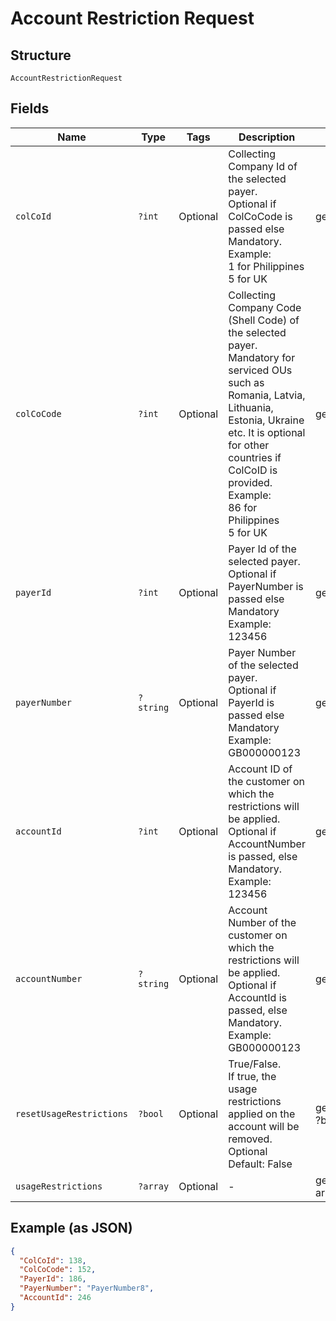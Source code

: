 
# Account Restriction Request

## Structure

`AccountRestrictionRequest`

## Fields

| Name | Type | Tags | Description | Getter | Setter |
|  --- | --- | --- | --- | --- | --- |
| `colCoId` | `?int` | Optional | Collecting Company Id of the selected payer.<br>Optional if ColCoCode is passed else Mandatory.<br>Example:<br>1 for Philippines<br>5 for UK | getColCoId(): ?int | setColCoId(?int colCoId): void |
| `colCoCode` | `?int` | Optional | Collecting Company Code (Shell Code) of the selected payer.<br>Mandatory for serviced OUs such as Romania, Latvia, Lithuania, Estonia, Ukraine etc. It is optional for other countries if ColCoID is provided.<br>Example:<br>86 for Philippines<br>5 for UK | getColCoCode(): ?int | setColCoCode(?int colCoCode): void |
| `payerId` | `?int` | Optional | Payer Id of the selected payer.<br>Optional if PayerNumber is passed else Mandatory<br>Example: 123456 | getPayerId(): ?int | setPayerId(?int payerId): void |
| `payerNumber` | `?string` | Optional | Payer Number of the selected payer.<br>Optional if PayerId is passed else Mandatory<br>Example: GB000000123 | getPayerNumber(): ?string | setPayerNumber(?string payerNumber): void |
| `accountId` | `?int` | Optional | Account ID of the customer on which the restrictions will be applied.<br>Optional if AccountNumber is passed, else Mandatory.<br>Example: 123456 | getAccountId(): ?int | setAccountId(?int accountId): void |
| `accountNumber` | `?string` | Optional | Account Number of the customer on which the restrictions will be applied.<br>Optional if AccountId is passed, else Mandatory.<br>Example: GB000000123 | getAccountNumber(): ?string | setAccountNumber(?string accountNumber): void |
| `resetUsageRestrictions` | `?bool` | Optional | True/False.<br>If true, the usage restrictions applied on the account will be removed.<br>Optional<br>Default: False | getResetUsageRestrictions(): ?bool | setResetUsageRestrictions(?bool resetUsageRestrictions): void |
| `usageRestrictions` | `?array` | Optional | - | getUsageRestrictions(): ?array | setUsageRestrictions(?array usageRestrictions): void |

## Example (as JSON)

```json
{
  "ColCoId": 138,
  "ColCoCode": 152,
  "PayerId": 186,
  "PayerNumber": "PayerNumber8",
  "AccountId": 246
}
```

